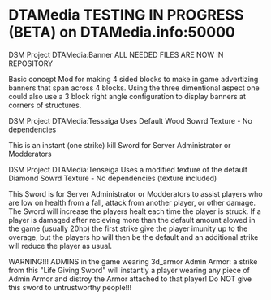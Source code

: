 DTAMedia
TESTING IN PROGRESS (BETA) on DTAMedia.info:50000
=========

DSM Project DTAMedia:Banner
ALL NEEDED FILES ARE NOW IN REPOSITORY

Basic concept Mod for making 4 sided blocks to make in game advertizing banners that span across 4 blocks. Using the three dimentional aspect one could also use a 3 block right angle configuration to display banners at corners of structures.

DSM Project DTAMedia:Tessaiga
Uses Default Wood Sowrd Texture - No dependencies

This is an instant (one strike) kill Sword for Server Administrator or Modderators

DSM Project DTAMedia:Tenseiga
Uses a modified texture of the default Diamond Sowrd Texture - No dependencies (texture included)

This Sword is for Server Administrator or Modderators to assist players who are low on health from a fall, attack from another player, or other damage. The Sword will increase the players healt each time the player is struck. If a player is damaged after recieving more than the default amount alowed in the game (usually 20hp) the first strike give the player imunity up to the overage, but the players hp will then be the default and an additional strike will reduce the player as usual.

WARNING!!! ADMINS in the game wearing 3d_armor Admin Armor: a strike from this "Life Giving Sword" will instantly a player wearing any piece of Admin Armor and distroy the Armor attached to that player! Do NOT give this sword to untrustworthy people!!!

